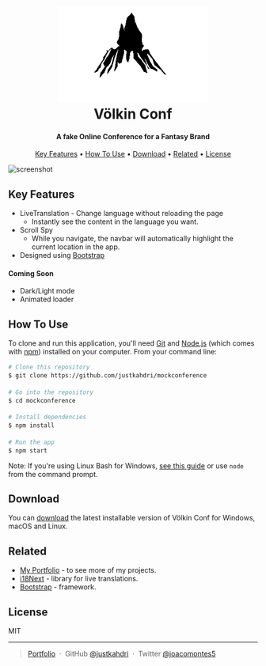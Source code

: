 
<h1 align="center">
  <br>
  <a href="https://justkahdri.github.io/mockconference/"><img src="https://raw.githubusercontent.com/justkahdri/mockconference/master/src/assets/misc/logoBlack.png" alt="Volkin Logo" width="300"></a>
  <br>
  Völkin Conf
  <br>
</h1>

<h4 align="center">A fake Online Conference for a Fantasy Brand</h4>

<p align="center">
  <a href="#key-features">Key Features</a> •
  <a href="#how-to-use">How To Use</a> •
  <a href="#download">Download</a> •
  <a href="#related">Related</a> •
  <a href="#license">License</a>
</p>

![screenshot](https://raw.githubusercontent.com/justkahdri/mockconference/hotfixes/src/assets/misc/preview.gif)

## Key Features

* LiveTranslation - Change language without reloading the page
    - Instantly see the content in the language you want.
* Scroll Spy
    - While you navigate, the navbar will automatically highlight the current location in the app.
* Designed using [Bootstrap](https://getbootstrap.com/)
  
#### Coming Soon

* Dark/Light mode
* Animated loader

## How To Use

To clone and run this application, you'll need [Git](https://git-scm.com) and [Node.js](https://nodejs.org/en/download/) (which comes with [npm](http://npmjs.com)) installed on your computer. From your command line:

```bash
# Clone this repository
$ git clone https://github.com/justkahdri/mockconference

# Go into the repository
$ cd mockconference

# Install dependencies
$ npm install

# Run the app
$ npm start
```

Note: If you're using Linux Bash for Windows, [see this guide](https://www.howtogeek.com/261575/how-to-run-graphical-linux-desktop-applications-from-windows-10s-bash-shell/) or use `node` from the command prompt.


## Download

You can [download](https://github.com/justkahdri/mockconference/releases/tag/v1.0) the latest installable version of Völkin Conf for Windows, macOS and Linux.

## Related

* [My Portfolio](https://www.notion.so/Joaqu-n-R-Montes-1f8cf3510fac4e2fafb81e6932cf04b6) - to see more of my projects.
* [i18Next](https://www.i18next.com/) - library for live translations.
* [Bootstrap](https://getbootstrap.com/) - framework.

## License

MIT

---

> [Portfolio](https://www.notion.so/Joaqu-n-R-Montes-1f8cf3510fac4e2fafb81e6932cf04b6) &nbsp;&middot;&nbsp;
> GitHub [@justkahdri](https://github.com/justkahdri) &nbsp;&middot;&nbsp;
> Twitter [@joacomontes5](https://twitter.com/JoacoMontes5)

